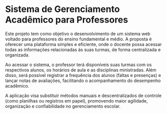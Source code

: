 # Sistema de Gerenciamento Acadêmico para Professores

Este projeto tem como objetivo o desenvolvimento de um sistema web voltado para professores do ensino fundamental e médio. A proposta é oferecer uma plataforma simples e eficiente, onde o docente possa acessar todas as informações relacionadas às suas turmas, de forma centralizada e organizada.

Ao acessar o sistema, o professor terá disponíveis suas turmas com os respectivos alunos, os horários de aula e as disciplinas ministradas. Além disso, será possível registrar a frequência dos alunos (faltas e presenças) e lançar notas de avaliações, facilitando o acompanhamento do desempenho acadêmico.

A aplicação visa substituir métodos manuais e descentralizados de controle (como planilhas ou registros em papel), promovendo maior agilidade, organização e confiabilidade no gerenciamento escolar.
